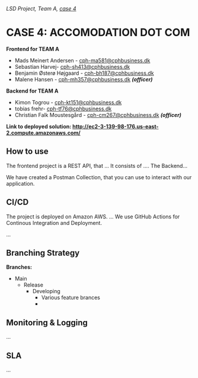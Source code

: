 _LSD Project, Team A, [case 4](https://datsoftlyngby.github.io/soft2020fall/resources/da1526ac-case-4.pdf)_

# CASE 4: ACCOMODATION DOT COM


**Frontend for TEAM A**

* Mads Meinert Andersen - <cph-ma581@cphbusiness.dk>
* Sebastian Harvej- <cph-sh413@cphbusiness.dk>
* Benjamin Østerø Højgaard - <cph-bh187@cphbusiness.dk>
* Malene Hansen - <cph-mh357@cphbusiness.dk>  ***(officer)***

**Backend for TEAM A**

* Kimon Togrou - <cph-kt151@cphbusiness.dk>
* tobias frehr- <cph-tf76@cphbusiness.dk>
* Christian Falk Moustesgård - <cph-cm267@cphbusiness.dk>  ***(officer)***


**Link to deployed solution: http://ec2-3-139-98-176.us-east-2.compute.amazonaws.com/**




## How to use

The frontend project is a REST API, that ... It consists of ....
The Backend...


We have created a Postman Collection, that you can use to interact with our application.


## CI/CD

The project is deployed on Amazon AWS. ... We use GitHub Actions for Continous Integration and Deployment.

...

## Branching Strategy

**Branches:**
  * Main
    * Release
      * Developing
        * Various feature brances
        * 
        
        
 
      

## Monitoring & Logging

...

## SLA 

...

